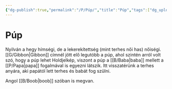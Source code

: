 ```yaml
---
{"dg-publish":true,"permalink":"/P/Púp/","title":"Púp","tags":["dg_uploaded"],"created":"2023-11-21T02:49","updated":"2023-11-21T02:49"}
---
```



# Púp

Nyilván a hegy hímségi, de a lekerekítettség (mint terhes női has) nőiségi. [[G/Gibbon\|Gibbon]] címnél jött elő legutóbb a púp, ahol szintén arról volt szó, hogy a púp lehet Holdjelkép, viszont a púp a [[B/Baba\|baba]] mellett a [[P/Papa\|papa]] fogalmával is egyezni látszik. Itt visszatérünk a terhes anyára, aki papától lett terhes és babát fog szülni.  

  

Angol [[B/Boob\|boob]] szóban is megvan.  